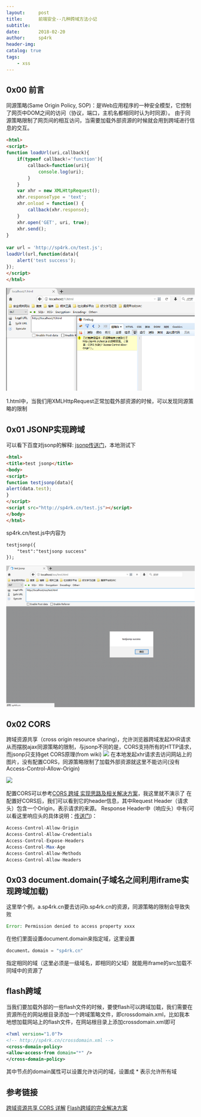 ```yaml
---
layout:     post
title:      前端安全--几种跨域方法小记
subtitle:   
date:       2018-02-20
author:     sp4rk
header-img: 
catalog: true
tags:
    - xss
---
```




## 0x00 前言 

 同源策略(Same Origin Policy, SOP)：是Web应用程序的一种安全模型，它控制了网页中DOM之间的访问（协议，端口，主机名都相同时认为时同源）。
  由于同源策略限制了网页间的相互访问，当需要加载外部资源的时候就会用到跨域进行信息的交互。
```html
<html>    
<script>
function loadUrl(uri,callback){  
    if(typeof callback!='function'){  
        callback=function(uri){  
            console.log(uri);  
        }  
    }  
    var xhr = new XMLHttpRequest();  
    xhr.responseType = 'text';  
    xhr.onload = function() {  
        callback(xhr.response);  
    }  
    xhr.open('GET', uri, true);  
    xhr.send();  
}  
  
var url = 'http://sp4rk.cn/test.js';  
loadUrl(url,function(data){  
    alert('test success');
});  
</script>
</html>
```
![](/img/s.jpg)

1.html中，当我们用XMLHttpRequest正常加载外部资源的时候，可以发现同源策略的限制

## 0x01 JSONP实现跨域


<!--more-->


  可以看下百度对jsonp的解释: [jsonp传送门](https://baike.baidu.com/item/jsonp/493658?fr=aladdin)，本地测试下
```html
<html>
<title>test jsonp</title>
<body>
<script>
function testjsonp(data){
alert(data.test);
} 
</script>
<script src="http://sp4rk.cn/test.js"></script>
</body>
</html>
```
sp4rk.cn/test.js中内容为
```html
testjsonp({
    "test":"testjsonp success"
});
```
![](/img/t.jpg)
## 0x02 CORS
跨域资源共享（cross origin resource sharing)，允许浏览器跨域发起XHR请求从而摆脱ajax同源策略的限制，与jsonp不同的是，CORS支持所有的HTTP请求，而jsonp只支持get
CORS原理(from wiki)
![](https://tva1.sinaimg.cn/large/006y8mN6ly1g7fc7z5t36j311g0ibdg8.jpg)
在本地发起xhr请求去访问网站上的图片，没有配置CORS，同源策略限制了加载外部资源就这里不能访问(没有Access-Control-Allow-Origin)

![](https://tva1.sinaimg.cn/large/006y8mN6ly1g7fc87djjrj311u0c1wfx.jpg)

配置CORS可以参考[CORS 跨域 实现思路及相关解决方案](http://www.cnblogs.com/sloong/p/cors.html)，我这里就不演示了
在配置好CORS后，我们可以看到它的header信息，其中Request Header（请求头）包含一个Origin，表示请求的来源。
Response Header中（响应头）中有(可以看这里响应头的具体说明：[传送门](http://www.ruanyifeng.com/blog/2016/04/cors.html))：
```php
Access-Control-Allow-Origin  
Access-Control-Allow-Credentials 
Access-Control-Expose-Headers
Access-Control-Max-Age
Access-Control-Allow-Methods
Access-Control-Allow-Headers
```
## 0x03 document.domain(子域名之间利用iframe实现跨域加载)
这里举个例，a.sp4rk.cn要去访问b.sp4rk.cn的资源，同源策略的限制会导致失败
```php
Error: Permission denied to access property xxxx
```
在他们里面设置document.domain来指定域，这里设置
```php
document。domain = "sp4rk.cn"
```
指定相同的域（这里必须是一级域名，即相同的父域）就能用iframe的src加载不同域中的资源了
## flash跨域
当我们要加载外部的一些flash文件的时候，要使flash可以跨域加载，我们需要在资源所在的网站根目录添加一个跨域策略文件，即crossdomain.xml，比如我本地想加载网站上的flash文件，在网站根目录上添加crossdomain.xml即可
```xml
<?xml version="1.0"?>   
<!-- http://sp4rk.cn/crossdomain.xml -->   
<cross-domain-policy>   
<allow-access-from domain="*" />     
</cross-domain-policy>  
```
其中<allow-access-from>节点的domain属性可以设置允许访问的域，设置成 * 表示允许所有域
## 参考链接
[跨域资源共享 CORS 详解](http://www.ruanyifeng.com/blog/2016/04/cors.html)
[Flash跨域的完全解决方案](http://blog.csdn.net/lcg_ryan/article/details/42007443)
